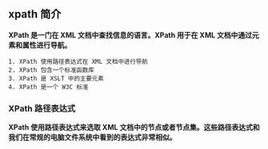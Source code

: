 ## xpath 简介
**XPath 是一门在 XML 文档中查找信息的语言。XPath 用于在 XML 文档中通过元素和属性进行导航。**

```text
1. XPath 使用路径表达式在 XML 文档中进行导航
2. XPath 包含一个标准函数库
3. XPath 是 XSLT 中的主要元素
4. XPath 是一个 W3C 标准
```

### XPath 路径表达式
**XPath 使用路径表达式来选取 XML 文档中的节点或者节点集。这些路径表达式和我们在常规的电脑文件系统中看到的表达式非常相似。**